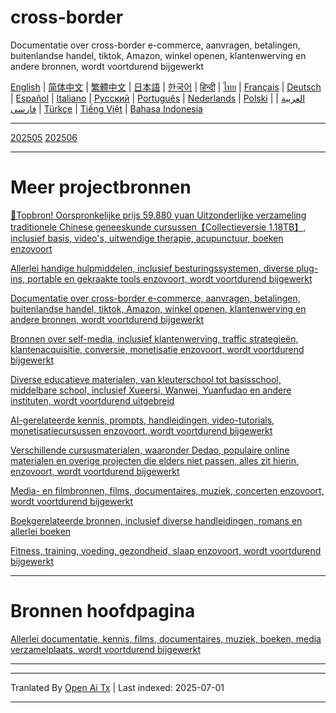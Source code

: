 # cross-border
Documentatie over cross-border e-commerce, aanvragen, betalingen, buitenlandse handel, tiktok, Amazon, winkel openen, klantenwerving en andere bronnen, wordt voortdurend bijgewerkt

[English](https://openaitx.github.io/view.html?user=mswnlz&project=cross-border&lang=en) | [简体中文](https://openaitx.github.io/view.html?user=mswnlz&project=cross-border&lang=zh-CN) | [繁體中文](https://openaitx.github.io/view.html?user=mswnlz&project=cross-border&lang=zh-TW) | [日本語](https://openaitx.github.io/view.html?user=mswnlz&project=cross-border&lang=ja) | [한국어](https://openaitx.github.io/view.html?user=mswnlz&project=cross-border&lang=ko) | [हिन्दी](https://openaitx.github.io/view.html?user=mswnlz&project=cross-border&lang=hi) | [ไทย](https://openaitx.github.io/view.html?user=mswnlz&project=cross-border&lang=th) | [Français](https://openaitx.github.io/view.html?user=mswnlz&project=cross-border&lang=fr) | [Deutsch](https://openaitx.github.io/view.html?user=mswnlz&project=cross-border&lang=de) | [Español](https://openaitx.github.io/view.html?user=mswnlz&project=cross-border&lang=es) | [Italiano](https://openaitx.github.io/view.html?user=mswnlz&project=cross-border&lang=it) | [Русский](https://openaitx.github.io/view.html?user=mswnlz&project=cross-border&lang=ru) | [Português](https://openaitx.github.io/view.html?user=mswnlz&project=cross-border&lang=pt) | [Nederlands](https://openaitx.github.io/view.html?user=mswnlz&project=cross-border&lang=nl) | [Polski](https://openaitx.github.io/view.html?user=mswnlz&project=cross-border&lang=pl) | [العربية](https://openaitx.github.io/view.html?user=mswnlz&project=cross-border&lang=ar) | [فارسی](https://openaitx.github.io/view.html?user=mswnlz&project=cross-border&lang=fa) | [Türkçe](https://openaitx.github.io/view.html?user=mswnlz&project=cross-border&lang=tr) | [Tiếng Việt](https://openaitx.github.io/view.html?user=mswnlz&project=cross-border&lang=vi) | [Bahasa Indonesia](https://openaitx.github.io/view.html?user=mswnlz&project=cross-border&lang=id)

------------
[202505](https://raw.githubusercontent.com/mswnlz/cross-border/main/202505.md)
[202506](https://raw.githubusercontent.com/mswnlz/cross-border/main/202506.md)



---------------
# Meer projectbronnen

[🎁Topbron! Oorspronkelijke prijs 59.880 yuan Uitzonderlijke verzameling traditionele Chinese geneeskunde cursussen【Collectieversie 1.18TB】, inclusief basis, video's, uitwendige therapie, acupunctuur, boeken enzovoort](https://github.com/mswnlz/chinese-traditional)

[Allerlei handige hulpmiddelen, inclusief besturingssystemen, diverse plug-ins, portable en gekraakte tools enzovoort, wordt voortdurend bijgewerkt](https://github.com/mswnlz/tools)

[Documentatie over cross-border e-commerce, aanvragen, betalingen, buitenlandse handel, tiktok, Amazon, winkel openen, klantenwerving en andere bronnen, wordt voortdurend bijgewerkt](https://github.com/mswnlz/cross-border)

[Bronnen over self-media, inclusief klantenwerving, traffic strategieën, klantenacquisitie, conversie, monetisatie enzovoort, wordt voortdurend bijgewerkt](https://github.com/mswnlz/self-media)

[Diverse educatieve materialen, van kleuterschool tot basisschool, middelbare school, inclusief Xueersi, Wanwei, Yuanfudao en andere instituten, wordt voortdurend uitgebreid](https://github.com/mswnlz/edu-knowlege)

[AI-gerelateerde kennis, prompts, handleidingen, video-tutorials, monetisatiecursussen enzovoort, wordt voortdurend bijgewerkt](https://github.com/mswnlz/AIknowledge)

[Verschillende cursusmaterialen, waaronder Dedao, populaire online materialen en overige projecten die elders niet passen, alles zit hierin, enzovoort, wordt voortdurend bijgewerkt](https://github.com/mswnlz/curriculum)

[Media- en filmbronnen, films, documentaires, muziek, concerten enzovoort, wordt voortdurend bijgewerkt](https://github.com/mswnlz/movies)

[Boekgerelateerde bronnen, inclusief diverse handleidingen, romans en allerlei boeken](https://github.com/mswnlz/book)

[Fitness, training, voeding, gezondheid, slaap enzovoort, wordt voortdurend bijgewerkt](https://github.com/mswnlz/healthy)



---------------

# Bronnen hoofdpagina
[Allerlei documentatie, kennis, films, documentaires, muziek, boeken, media verzamelplaats, wordt voortdurend bijgewerkt](https://github.com/mswnlz)

---------------

---

Tranlated By [Open Ai Tx](https://github.com/OpenAiTx/OpenAiTx) | Last indexed: 2025-07-01

---